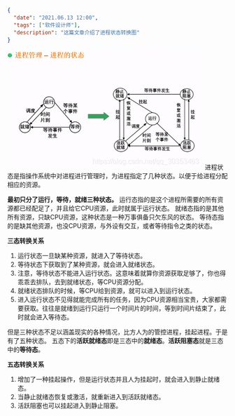```json
{
  "date": "2021.06.13 12:00",
  "tags": ["软件设计师"],
  "description": "这篇文章介绍了进程状态转换图"
}
```

![在这里插入图片描述](../../../assets/content/ruankao/sjs/3.02/01.png)
进程状态是指操作系统中对进程进行管理时，为进程指定了几种状态。以便于给进程分配相应的资源。

**最初只分了运行，等待，就绪三种状态。**
运行态指的是这个进程所需要的所有资源都已经配足了，并且给它CPU资源，此时就属于运行状态。
就绪态指的是其他所有资源，只缺CPU资源，这种状态是一种万事俱备只欠东风的状态。
等待态指的是缺其他资源，也没CPU资源，与外设有交互，或者等待指令之类的状态。

**三态转换关系**
1. 运行状态一旦缺某种资源，就进入了等待状态。
2. 等待状态下获取到了某种资源，就会进入就绪状态。
3. 注意，等待状态不能进入运行状态。这意味着就算你资源获取足够了，你也得乖乖去排队，去到就绪状态，等CPU资源分配。
4. 就绪状态排队的时候，等CPU给到资源，就可以进入到运行状态。
5. 进入运行状态不见得就能完成所有的任务，因为CPU资源相当宝贵，大家都需要获取。往往是就绪到运行只运行一个时间片的时间，等到时间片结束了，此时就会进入等待态。

但是三种状态不足以涵盖现实的各种情况，比方人为的管控进程，挂起进程。于是有了五种状态。
五态下的**活跃就绪态**即是三态中的**就绪态**。**活跃阻塞态**就是三态中的**等待态**。

**五态转换关系**
1. 增加了一种挂起操作，但是运行状态并且人为挂起时，就会进入到静止就绪态。
2. 当静止就绪态恢复或激活，就重新进入到活跃就绪态。
3. 活跃阻塞也可以挂起进入到静止阻塞。
